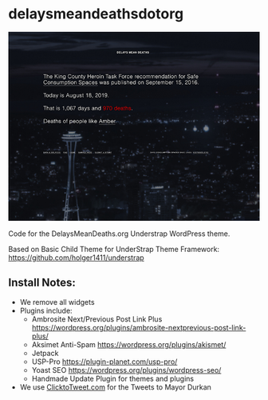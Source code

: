 # delaysmeandeathsdotorg

![Delays Mean Deaths Screenshot](https://raw.githubusercontent.com/thec4aa/delaysmeandeathsdotorg/master/screenshot.png "Delays Mean Deaths Screenshot")

Code for the DelaysMeanDeaths.org Understrap WordPress theme.

Based on Basic Child Theme for UnderStrap Theme Framework: https://github.com/holger1411/understrap

## Install Notes:

- We remove all widgets
- Plugins include:
    + Ambrosite Next/Previous Post Link Plus https://wordpress.org/plugins/ambrosite-nextprevious-post-link-plus/
    + Aksimet Anti-Spam https://wordpress.org/plugins/akismet/
    + Jetpack
    + USP-Pro https://plugin-planet.com/usp-pro/
    + Yoast SEO https://wordpress.org/plugins/wordpress-seo/
    + Handmade Update Plugin for themes and plugins
- We use [ClicktoTweet.com](https://clicktotweet.com/) for the Tweets to Mayor Durkan